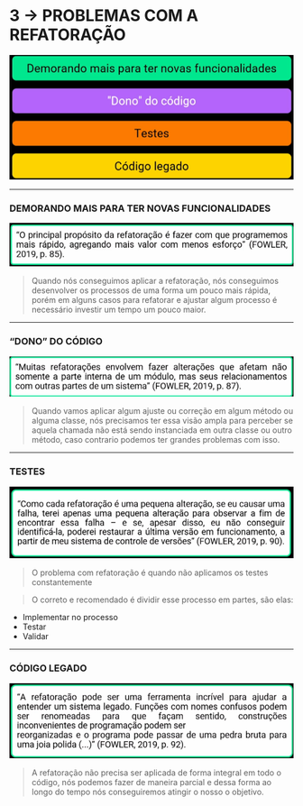 # 3 → PROBLEMAS COM A REFATORAÇÃO

<img width="600" src = "https://github.com/ViniciusSXavier999/Assets/blob/main/P%C3%B3sGradua%C3%A7%C3%A3o/problemasRefatora%C3%A7%C3%A3o1.png" />

---

### DEMORANDO MAIS PARA TER NOVAS FUNCIONALIDADES

<img width="600" src = "https://github.com/ViniciusSXavier999/Assets/blob/main/P%C3%B3sGradua%C3%A7%C3%A3o/problemasRefatora%C3%A7%C3%A3o2.png" />

> Quando nós conseguimos aplicar a refatoração, nós conseguimos desenvolver os processos de uma forma um pouco mais rápida, porém em alguns casos para refatorar e ajustar algum processo é necessário investir um tempo um pouco maior.
> 

---

### “DONO” DO CÓDIGO

<img width="600" src = "https://github.com/ViniciusSXavier999/Assets/blob/main/P%C3%B3sGradua%C3%A7%C3%A3o/problemasRefatora%C3%A7%C3%A3o3.png" />

> Quando vamos aplicar algum ajuste ou correção em algum método ou alguma classe, nós precisamos ter essa visão ampla para perceber se aquela chamada não está sendo instanciada em outra classe ou outro método, caso contrario podemos ter grandes problemas com isso.
> 

---

### TESTES

<img width="600" src = "https://github.com/ViniciusSXavier999/Assets/blob/main/P%C3%B3sGradua%C3%A7%C3%A3o/problemasRefatora%C3%A7%C3%A3o4.png" />

> O problema com refatoração é quando não aplicamos os testes constantemente
> 

> O correto e recomendado é dividir esse processo em partes, são elas:
> 
- Implementar no processo
- Testar
- Validar

---

### CÓDIGO LEGADO

<img width="600" src = "https://github.com/ViniciusSXavier999/Assets/blob/main/P%C3%B3sGradua%C3%A7%C3%A3o/problemasRefatora%C3%A7%C3%A3o5.png" />

> A refatoração não precisa ser aplicada de forma integral em todo o código, nós podemos fazer de maneira parcial e dessa forma ao longo do tempo nós conseguiremos atingir o nosso o objetivo.
>